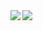 <a href="https://github.com/anuraghazra/github-readme-stats">
  <img align="left" src="https://github-readme-stats.vercel.app/api?username=errir503&count_private=true&show_icons=true&theme=omni" />
</a>
<a href="https://github.com/anuraghazra/github-readme-stats">
  <img align="left" src="https://github-readme-stats.vercel.app/api/top-langs/?username=errir503&theme=omni" />
</a>
